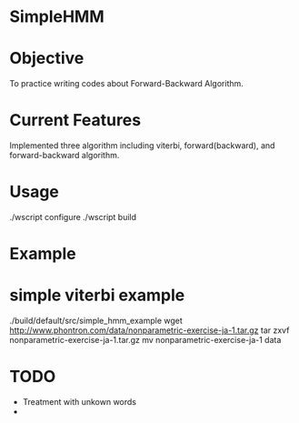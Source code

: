 # SimpleHMM

# Objective
To practice writing codes about Forward-Backward Algorithm.

# Current Features
Implemented three algorithm including viterbi, forward(backward), and forward-backward algorithm.

# Usage
  ./wscript configure
  ./wscript build
  
# Example
  # simple viterbi example
  ./build/default/src/simple_hmm_example 
  wget http://www.phontron.com/data/nonparametric-exercise-ja-1.tar.gz
  tar zxvf nonparametric-exercise-ja-1.tar.gz
  mv nonparametric-exercise-ja-1 data
  

# TODO
* Treatment with unkown words
* 